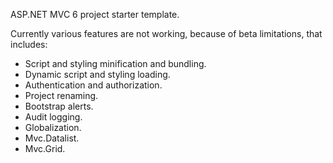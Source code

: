 ASP.NET MVC 6 project starter template.

Currently various features are not working, because of beta limitations, that includes:
- Script and styling minification and bundling.
- Dynamic script and styling loading.
- Authentication and authorization.
- Project renaming.
- Bootstrap alerts.
- Audit logging.
- Globalization.
- Mvc.Datalist.
- Mvc.Grid.
